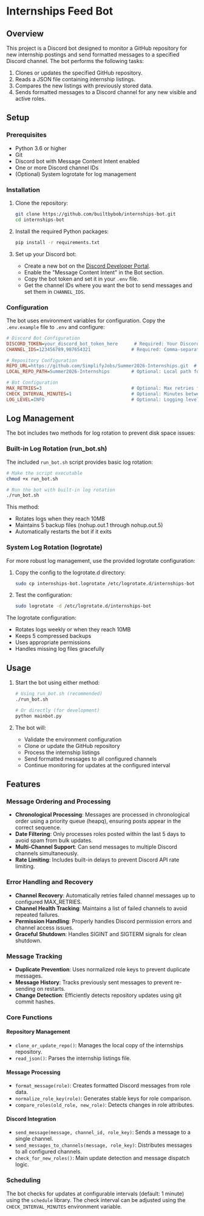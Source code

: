 # Internships Feed Bot

## Overview

This project is a Discord bot designed to monitor a GitHub repository for new internship postings and send formatted messages to a specified Discord channel. The bot performs the following tasks:

1. Clones or updates the specified GitHub repository.
2. Reads a JSON file containing internship listings.
3. Compares the new listings with previously stored data.
4. Sends formatted messages to a Discord channel for any new visible and active roles.

## Setup

### Prerequisites

- Python 3.6 or higher
- Git
- Discord bot with Message Content Intent enabled
- One or more Discord channel IDs
- (Optional) System logrotate for log management

### Installation

1. Clone the repository:
    ```sh
    git clone https://github.com/builtbybob/internships-bot.git
    cd internships-bot
    ```

2. Install the required Python packages:
    ```sh
    pip install -r requirements.txt
    ```

3. Set up your Discord bot:
    - Create a new bot on the [Discord Developer Portal](https://discord.com/developers/applications).
    - Enable the "Message Content Intent" in the Bot section.
    - Copy the bot token and set it in your `.env` file.
    - Get the channel IDs where you want the bot to send messages and set them in `CHANNEL_IDS`.

### Configuration

The bot uses environment variables for configuration. Copy the `.env.example` file to `.env` and configure:

```ini
# Discord Bot Configuration
DISCORD_TOKEN=your_discord_bot_token_here      # Required: Your Discord bot token
CHANNEL_IDS=123456789,987654321               # Required: Comma-separated list of channel IDs

# Repository Configuration
REPO_URL=https://github.com/SimplifyJobs/Summer2026-Internships.git  # Optional: Default shown
LOCAL_REPO_PATH=Summer2026-Internships        # Optional: Local path for the repo

# Bot Configuration
MAX_RETRIES=3                                 # Optional: Max retries for failed channels
CHECK_INTERVAL_MINUTES=1                      # Optional: Minutes between repo checks
LOG_LEVEL=INFO                                # Optional: Logging level (INFO/DEBUG/etc)
```

## Log Management

The bot includes two methods for log rotation to prevent disk space issues:

### Built-in Log Rotation (run_bot.sh)

The included `run_bot.sh` script provides basic log rotation:

```bash
# Make the script executable
chmod +x run_bot.sh

# Run the bot with built-in log rotation
./run_bot.sh
```

This method:
- Rotates logs when they reach 10MB
- Maintains 5 backup files (nohup.out.1 through nohup.out.5)
- Automatically restarts the bot if it exits

### System Log Rotation (logrotate)

For more robust log management, use the provided logrotate configuration:

1. Copy the config to the logrotate.d directory:
    ```sh
    sudo cp internships-bot.logrotate /etc/logrotate.d/internships-bot
    ```

2. Test the configuration:
    ```sh
    sudo logrotate -d /etc/logrotate.d/internships-bot
    ```

The logrotate configuration:
- Rotates logs weekly or when they reach 10MB
- Keeps 5 compressed backups
- Uses appropriate permissions
- Handles missing log files gracefully

## Usage

1. Start the bot using either method:
    ```sh
    # Using run_bot.sh (recommended)
    ./run_bot.sh
    
    # Or directly (for development)
    python mainbot.py
    ```

2. The bot will:
    - Validate the environment configuration
    - Clone or update the GitHub repository
    - Process the internship listings
    - Send formatted messages to all configured channels
    - Continue monitoring for updates at the configured interval

## Features

### Message Ordering and Processing

- **Chronological Processing**: Messages are processed in chronological order using a priority queue (heapq), ensuring posts appear in the correct sequence.
- **Date Filtering**: Only processes roles posted within the last 5 days to avoid spam from bulk updates.
- **Multi-Channel Support**: Can send messages to multiple Discord channels simultaneously.
- **Rate Limiting**: Includes built-in delays to prevent Discord API rate limiting.

### Error Handling and Recovery

- **Channel Recovery**: Automatically retries failed channel messages up to configured MAX_RETRIES.
- **Channel Health Tracking**: Maintains a list of failed channels to avoid repeated failures.
- **Permission Handling**: Properly handles Discord permission errors and channel access issues.
- **Graceful Shutdown**: Handles SIGINT and SIGTERM signals for clean shutdown.

### Message Tracking

- **Duplicate Prevention**: Uses normalized role keys to prevent duplicate messages.
- **Message History**: Tracks previously sent messages to prevent re-sending on restarts.
- **Change Detection**: Efficiently detects repository updates using git commit hashes.

### Core Functions

#### Repository Management
- `clone_or_update_repo()`: Manages the local copy of the internships repository.
- `read_json()`: Parses the internship listings file.

#### Message Processing
- `format_message(role)`: Creates formatted Discord messages from role data.
- `normalize_role_key(role)`: Generates stable keys for role comparison.
- `compare_roles(old_role, new_role)`: Detects changes in role attributes.

#### Discord Integration
- `send_message(message, channel_id, role_key)`: Sends a message to a single channel.
- `send_messages_to_channels(message, role_key)`: Distributes messages to all configured channels.
- `check_for_new_roles()`: Main update detection and message dispatch logic.

### Scheduling

The bot checks for updates at configurable intervals (default: 1 minute) using the `schedule` library. The check interval can be adjusted using the `CHECK_INTERVAL_MINUTES` environment variable.
